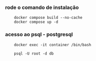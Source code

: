 
### rode o comando de instalação

```
    docker compose build --no-cache
    docker compose up -d 
```

### acesso ao psql - postgresql

```
    docker exec -it container /bin/bash

    psql -U root -d db
```